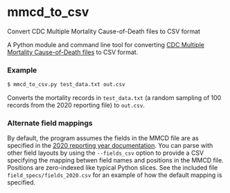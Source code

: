 # mmcd_to_csv

Convert CDC Multiple Mortality Cause-of-Death files to CSV format


A Python module and command line tool for converting [CDC Multiple Mortality Cause-of-Death files](https://www.cdc.gov/nchs/data_access/vitalstatsonline.htm) to CSV format.

### Example

```bash
$ mmcd_to_csv.py test_data.txt out.csv
```

Converts the mortality records in `test_data.txt` (a random sampling of 100 records from the 2020 reporting file) to `out.csv`.


### Alternate field mappings

By default, the program assumes the fields in the MMCD file are as specified in the [2020 reporting year documentation](https://www.cdc.gov/nchs/data/dvs/Multiple-Cause-Record-Layout-2020.pdf).  You can parse with other field layouts by using the `--fields_csv` option to provide a CSV specifying the mapping betwen field names and positions in the MMCD file. Positions are zero-indexed like typical Python slices. See the included file `field_specs/fields_2020.csv` for an example of how the default mapping is specified.